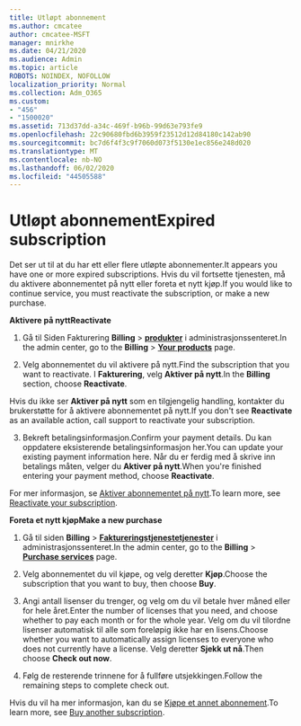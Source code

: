 ```yaml
---
title: Utløpt abonnement
ms.author: cmcatee
author: cmcatee-MSFT
manager: mnirkhe
ms.date: 04/21/2020
ms.audience: Admin
ms.topic: article
ROBOTS: NOINDEX, NOFOLLOW
localization_priority: Normal
ms.collection: Adm_O365
ms.custom:
- "456"
- "1500020"
ms.assetid: 713d37dd-a34c-469f-b96b-99d63e793fe9
ms.openlocfilehash: 22c90680fbd6b3959f23512d12d84180c142ab90
ms.sourcegitcommit: bc7d6f4f3c9f7060d073f5130e1ec856e248d020
ms.translationtype: MT
ms.contentlocale: nb-NO
ms.lasthandoff: 06/02/2020
ms.locfileid: "44505588"
---
```

# <a name="expired-subscription"></a><span data-ttu-id="f6689-102">Utløpt abonnement</span><span class="sxs-lookup"><span data-stu-id="f6689-102">Expired subscription</span></span>

<span data-ttu-id="f6689-103">Det ser ut til at du har ett eller flere utløpte abonnementer.</span><span class="sxs-lookup"><span data-stu-id="f6689-103">It appears you have one or more expired subscriptions.</span></span> <span data-ttu-id="f6689-104">Hvis du vil fortsette tjenesten, må du aktivere abonnementet på nytt eller foreta et nytt kjøp.</span><span class="sxs-lookup"><span data-stu-id="f6689-104">If you would like to continue service, you must reactivate the subscription, or make a new purchase.</span></span>
  
<span data-ttu-id="f6689-105">**Aktivere på nytt**</span><span class="sxs-lookup"><span data-stu-id="f6689-105">**Reactivate**</span></span>
  
1. <span data-ttu-id="f6689-106">Gå til Siden Fakturering **Billing** \> **[produkter](https://go.microsoft.com/fwlink/p/?linkid=842054)** i administrasjonssenteret.</span><span class="sxs-lookup"><span data-stu-id="f6689-106">In the admin center, go to the **Billing** \> **[Your products](https://go.microsoft.com/fwlink/p/?linkid=842054)** page.</span></span>

2. <span data-ttu-id="f6689-107">Velg abonnementet du vil aktivere på nytt.</span><span class="sxs-lookup"><span data-stu-id="f6689-107">Find the subscription that you want to reactivate.</span></span> <span data-ttu-id="f6689-108">I **Fakturering**, velg **Aktiver på nytt**.</span><span class="sxs-lookup"><span data-stu-id="f6689-108">In the **Billing** section, choose **Reactivate**.</span></span>

<span data-ttu-id="f6689-109">Hvis du ikke ser **Aktiver på nytt** som en tilgjengelig handling, kontakter du brukerstøtte for å aktivere abonnementet på nytt.</span><span class="sxs-lookup"><span data-stu-id="f6689-109">If you don't see **Reactivate** as an available action, call support to reactivate your subscription.</span></span>

3. <span data-ttu-id="f6689-110">Bekreft betalingsinformasjon.</span><span class="sxs-lookup"><span data-stu-id="f6689-110">Confirm your payment details.</span></span> <span data-ttu-id="f6689-111">Du kan oppdatere eksisterende betalingsinformasjon her.</span><span class="sxs-lookup"><span data-stu-id="f6689-111">You can update your existing payment information here.</span></span> <span data-ttu-id="f6689-112">Når du er ferdig med å skrive inn betalings måten, velger du **Aktiver på nytt**.</span><span class="sxs-lookup"><span data-stu-id="f6689-112">When you're finished entering your payment method, choose **Reactivate**.</span></span>

<span data-ttu-id="f6689-113">For mer informasjon, se [Aktiver abonnementet på nytt](https://docs.microsoft.com/microsoft-365/commerce/subscriptions/reactivate-your-subscription).</span><span class="sxs-lookup"><span data-stu-id="f6689-113">To learn more, see [Reactivate your subscription](https://docs.microsoft.com/microsoft-365/commerce/subscriptions/reactivate-your-subscription).</span></span>

<span data-ttu-id="f6689-114">**Foreta et nytt kjøp**</span><span class="sxs-lookup"><span data-stu-id="f6689-114">**Make a new purchase**</span></span>
  
1. <span data-ttu-id="f6689-115">Gå til siden **Billing** \> **[Faktureringstjenestetjenester](https://go.microsoft.com/fwlink/p/?linkid=868433)** i administrasjonssenteret.</span><span class="sxs-lookup"><span data-stu-id="f6689-115">In the admin center, go to the **Billing** \> **[Purchase services](https://go.microsoft.com/fwlink/p/?linkid=868433)** page.</span></span>

2. <span data-ttu-id="f6689-116">Velg abonnementet du vil kjøpe, og velg deretter **Kjøp**.</span><span class="sxs-lookup"><span data-stu-id="f6689-116">Choose the subscription that you want to buy, then choose **Buy**.</span></span>

3. <span data-ttu-id="f6689-117">Angi antall lisenser du trenger, og velg om du vil betale hver måned eller for hele året.</span><span class="sxs-lookup"><span data-stu-id="f6689-117">Enter the number of licenses that you need, and choose whether to pay each month or for the whole year.</span></span> <span data-ttu-id="f6689-118">Velg om du vil tilordne lisenser automatisk til alle som foreløpig ikke har en lisens.</span><span class="sxs-lookup"><span data-stu-id="f6689-118">Choose whether you want to automatically assign licenses to everyone who does not currently have a license.</span></span> <span data-ttu-id="f6689-119">Velg deretter **Sjekk ut nå**.</span><span class="sxs-lookup"><span data-stu-id="f6689-119">Then choose **Check out now**.</span></span>

4. <span data-ttu-id="f6689-120">Følg de resterende trinnene for å fullføre utsjekkingen.</span><span class="sxs-lookup"><span data-stu-id="f6689-120">Follow the remaining steps to complete check out.</span></span>

<span data-ttu-id="f6689-121">Hvis du vil ha mer informasjon, kan du se [Kjøpe et annet abonnement](https://docs.microsoft.com/microsoft-365/commerce/buy-another-subscription).</span><span class="sxs-lookup"><span data-stu-id="f6689-121">To learn more, see [Buy another subscription](https://docs.microsoft.com/microsoft-365/commerce/buy-another-subscription).</span></span>